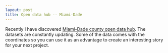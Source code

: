 ```yaml
---
layout: post
title: Open data hub -- Miami-Dade
---
```


Recently I have discovered [Miami-Dade county open data hub](https://gis-mdc.opendata.arcgis.com).
The datasets are constantly updating. Some of the data comes with the coordinates so you can use it as an advantage to create an interesting story for your next project. 
